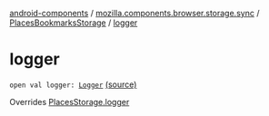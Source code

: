 [android-components](../../index.md) / [mozilla.components.browser.storage.sync](../index.md) / [PlacesBookmarksStorage](index.md) / [logger](./logger.md)

# logger

`open val logger: `[`Logger`](../../mozilla.components.support.base.log.logger/-logger/index.md) [(source)](https://github.com/mozilla-mobile/android-components/blob/master/components/browser/storage-sync/src/main/java/mozilla/components/browser/storage/sync/PlacesBookmarksStorage.kt#L31)

Overrides [PlacesStorage.logger](../-places-storage/logger.md)

